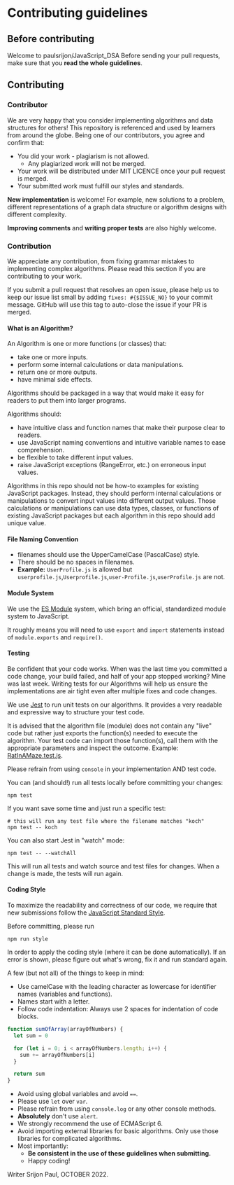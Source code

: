 # Contributing guidelines

## Before contributing

Welcome to  paulsrijon/JavaScript_DSA  Before sending your pull requests,
make sure that you **read the whole guidelines**. 
## Contributing

### Contributor

We are very happy that you consider implementing algorithms and data structures for others! This repository is
referenced and used by learners from around the globe. Being one of our contributors, you agree and confirm that:

- You did your work - plagiarism is not allowed.
  - Any plagiarized work will not be merged.
- Your work will be distributed under MIT LICENCE once your pull request is merged.
- Your submitted work must fulfill our styles and standards.

**New implementation** is welcome! For example, new solutions to a problem, different representations of a graph data
structure or algorithm designs with different complexity.

**Improving comments** and **writing proper tests** are also highly welcome.

### Contribution

We appreciate any contribution, from fixing grammar mistakes to implementing complex algorithms. Please read this
section if you are contributing to your work.

If you submit a pull request that resolves an open issue, please help us to keep our issue list small by adding
`fixes: #{$ISSUE_NO}` to your commit message. GitHub will use this tag to auto-close the issue if your PR is merged.

#### What is an Algorithm?

An Algorithm is one or more functions (or classes) that:

- take one or more inputs.
- perform some internal calculations or data manipulations.
- return one or more outputs.
- have minimal side effects.

Algorithms should be packaged in a way that would make it easy for readers to put them into larger programs.

Algorithms should:

- have intuitive class and function names that make their purpose clear to readers.
- use JavaScript naming conventions and intuitive variable names to ease comprehension.
- be flexible to take different input values.
- raise JavaScript exceptions (RangeError, etc.) on erroneous input values.

Algorithms in this repo should not be how-to examples for existing JavaScript packages. Instead, they should perform
internal calculations or manipulations to convert input values into different output values. Those calculations or
manipulations can use data types, classes, or functions of existing JavaScript packages but each algorithm in this repo
should add unique value.

#### File Naming Convention

- filenames should use the UpperCamelCase (PascalCase) style.
- There should be no spaces in filenames.
- **Example:** `UserProfile.js` is allowed but `userprofile.js`,`Userprofile.js`,`user-Profile.js`,`userProfile.js` are
  not.

#### Module System

We use the [ES Module](https://hacks.mozilla.org/2018/03/es-modules-a-cartoon-deep-dive/) system, which bring an official, standardized module system to JavaScript.

It roughly means you will need to use `export` and `import` statements instead of `module.exports` and `require()`.

#### Testing

Be confident that your code works. When was the last time you committed a code change, your build failed, and half of
your app stopped working? Mine was last week. Writing tests for our Algorithms will help us ensure the implementations
are air tight even after multiple fixes and code changes.

We use [Jest](https://jestjs.io/) to run unit tests on our algorithms. It provides a very readable and expressive way to
structure your test code.

It is advised that the algorithm file (module) does not contain any "live" code but rather just exports the function(s)
needed to execute the algorithm. Your test code can import those function(s), call them with the appropriate parameters
and inspect the outcome. Example: [RatInAMaze.test.js](Backtracking/tests/RatInAMaze.test.js).

Please refrain from using `console` in your implementation AND test code.

You can (and should!) run all tests locally before committing your changes:

```shell
npm test
```

If you want save some time and just run a specific test:

```shell
# this will run any test file where the filename matches "koch"
npm test -- koch
```

You can also start Jest in "watch" mode:

```shell
npm test -- --watchAll
```

This will run all tests and watch source and test files for changes. When a change is made, the tests will run again.

#### Coding Style

To maximize the readability and correctness of our code, we require that new submissions follow the
[JavaScript Standard Style](https://standardjs.com/).

Before committing, please run

```shell
npm run style
```

In order to apply the coding style (where it can be done automatically). If an error is shown, please figure out what's
wrong, fix it and run standard again.

A few (but not all) of the things to keep in mind:

- Use camelCase with the leading character as lowercase for identifier names (variables and functions).
- Names start with a letter.
- Follow code indentation: Always use 2 spaces for indentation of code blocks.

```js
function sumOfArray(arrayOfNumbers) {
  let sum = 0

  for (let i = 0; i < arrayOfNumbers.length; i++) {
    sum += arrayOfNumbers[i]
  }

  return sum
}
```

- Avoid using global variables and avoid `==`.
- Please use `let` over `var`.
- Please refrain from using `console.log` or any other console methods.
- **Absolutely** don't use `alert`.
- We strongly recommend the use of ECMAScript 6.
- Avoid importing external libraries for basic algorithms. Only use those libraries for complicated algorithms.
- Most importantly:
  - **Be consistent in the use of these guidelines when submitting.**
  - Happy coding!

Writer Srijon Paul, OCTOBER 2022.
